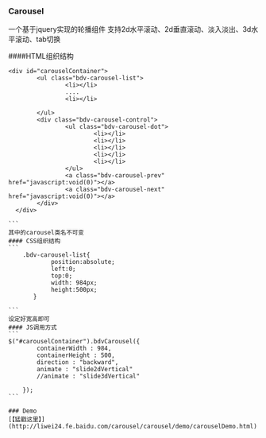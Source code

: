 ### Carousel
一个基于jquery实现的轮播组件
支持2d水平滚动、2d垂直滚动、淡入淡出、3d水平滚动、tab切换

####HTML组织结构
````
<div id="carouselContainer">
        <ul class="bdv-carousel-list">
                <li></li>
                ....
                <li></li>
             
        </ul>
        <div class="bdv-carousel-control">
                <ul class="bdv-carousel-dot">
                        <li></li>
                        <li></li>
                        <li></li>
                        <li></li>
                        <li></li>
                </ul>
                <a class="bdv-carousel-prev" href="javascript:void(0)"></a>
                <a class="bdv-carousel-next" href="javascript:void(0)"></a>          
        </div>
  </div>

```
其中的carousel类名不可变
#### CSS组织结构
```
	.bdv-carousel-list{
	        position:absolute;
	        left:0;
	        top:0;
	        width: 984px;
	        height:500px;
	   }

```
设定好宽高即可
#### JS调用方式
```
$("#carouselContainer").bdvCarousel({
		containerWidth : 984,
		containerHeight : 500,
		direction : "backward",
		animate : "slide2dVertical"
		//animate : "slide3dVertical"

	});
```

### Demo
[【猛戳这里】](http://liwei24.fe.baidu.com/carousel/carousel/demo/carouselDemo.html)
